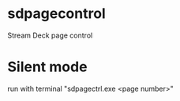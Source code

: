# sdpagecontrol
Stream Deck page control

# Silent mode
run with terminal "sdpagectrl.exe \<page number\>"
